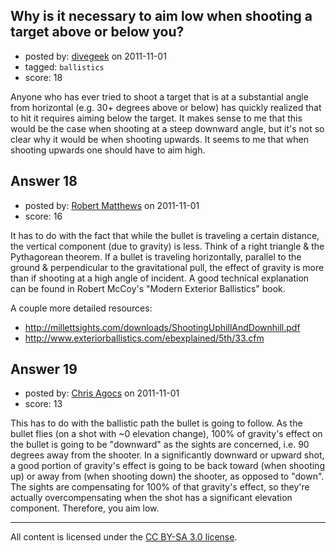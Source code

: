 ## Why is it necessary to aim low when shooting a target above or below you?

- posted by: [divegeek](https://stackexchange.com/users/-1/29-divegeek) on 2011-11-01
- tagged: `ballistics`
- score: 18

<p>Anyone who has ever tried to shoot a target that is at a substantial angle from horizontal (e.g. 30+ degrees above or below) has quickly realized that to hit it requires aiming below the target.  It makes sense to me that this would be the case when shooting at a steep downward angle, but it's not so clear why it would be when shooting upwards.  It seems to me that when shooting upwards one should have to aim high.</p>



## Answer 18

- posted by: [Robert Matthews](https://stackexchange.com/users/-1/27-robert-matthews) on 2011-11-01
- score: 16

<p>It has to do with the fact that while the bullet is traveling a certain distance, the vertical component (due to gravity) is less.  Think of a right triangle &amp; the Pythagorean theorem.  If a bullet is traveling horizontally, parallel to the ground &amp; perpendicular to the gravitational pull, the effect of gravity is more than if shooting at a high angle of incident. A good technical explanation can be found in Robert McCoy's "Modern Exterior Ballistics" book.</p>

<p>A couple more detailed resources:</p>

<ul>
<li><a href="http://millettsights.com/downloads/ShootingUphillAndDownhill.pdf" rel="nofollow">http://millettsights.com/downloads/ShootingUphillAndDownhill.pdf</a></li>
<li><a href="http://www.exteriorballistics.com/ebexplained/5th/33.cfm" rel="nofollow">http://www.exteriorballistics.com/ebexplained/5th/33.cfm</a></li>
</ul>



## Answer 19

- posted by: [Chris Agocs](https://stackexchange.com/users/-1/12-chris-agocs) on 2011-11-01
- score: 13

<p>This has to do with the ballistic path the bullet is going to follow. As the bullet flies (on a shot with ~0 elevation change), 100% of gravity's effect on the bullet is going to be "downward" as the sights are concerned, i.e. 90 degrees away from the shooter. In a significantly downward or upward shot, a good portion of gravity's effect is going to be back toward (when shooting up) or away from (when shooting down) the shooter, as opposed to "down". The sights are compensating for 100% of that gravity's effect, so they're actually overcompensating when the shot has a significant elevation component. Therefore, you aim low.</p>




---

All content is licensed under the [CC BY-SA 3.0 license](https://creativecommons.org/licenses/by-sa/3.0/).

